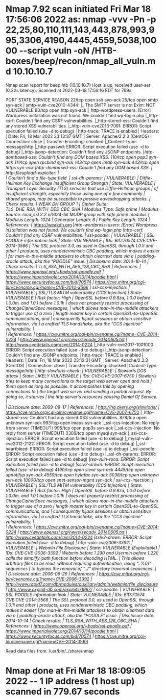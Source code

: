 # Nmap 7.92 scan initiated Fri Mar 18 17:56:06 2022 as: nmap -vvv -Pn -p 22,25,80,110,111,143,443,878,993,995,3306,4190,4445,4559,5038,10000 --script vuln -oN /HTB-boxes/beep/recon/nmap_all_vuln.md 10.10.10.7
Nmap scan report for beep.htb (10.10.10.7)
Host is up, received user-set (0.22s latency).
Scanned at 2022-03-18 17:56:16 EDT for 769s

PORT      STATE SERVICE          REASON
22/tcp    open  ssh              syn-ack
25/tcp    open  smtp             syn-ack
| smtp-vuln-cve2010-4344: 
|_  The SMTP server is not Exim: NOT VULNERABLE
80/tcp    open  http             syn-ack
|_http-wordpress-users: [Error] Wordpress installation was not found. We couldn't find wp-login.php
|_http-csrf: Couldn't find any CSRF vulnerabilities.
|_http-stored-xss: Couldn't find any stored XSS vulnerabilities.
|_http-vuln-cve2013-7091: ERROR: Script execution failed (use -d to debug)
| http-trace: TRACE is enabled
| Headers:
| Date: Fri, 18 Mar 2022 23:13:37 GMT
| Server: Apache/2.2.3 (CentOS)
| Connection: close
| Transfer-Encoding: chunked
|_Content-Type: message/http
|_http-passwd: ERROR: Script execution failed (use -d to debug)
|_http-jsonp-detection: Couldn't find any JSONP endpoints.
|_http-dombased-xss: Couldn't find any DOM based XSS.
110/tcp   open  pop3             syn-ack
111/tcp   open  rpcbind          syn-ack
143/tcp   open  imap             syn-ack
443/tcp   open  https            syn-ack
|_http-dombased-xss: Couldn't find any DOM based XSS.
| http-fileupload-exploiter: 
|   
|_    Couldn't find a file-type field.
| ssl-dh-params: 
|   VULNERABLE:
|   Diffie-Hellman Key Exchange Insufficient Group Strength
|     State: VULNERABLE
|       Transport Layer Security (TLS) services that use Diffie-Hellman groups
|       of insufficient strength, especially those using one of a few commonly
|       shared groups, may be susceptible to passive eavesdropping attacks.
|     Check results:
|       WEAK DH GROUP 1
|             Cipher Suite: TLS_DHE_RSA_WITH_DES_CBC_SHA
|             Modulus Type: Safe prime
|             Modulus Source: mod_ssl 2.2.x/1024-bit MODP group with safe prime modulus
|             Modulus Length: 1024
|             Generator Length: 8
|             Public Key Length: 1024
|     References:
|_      https://weakdh.org
|_http-wordpress-users: [Error] Wordpress installation was not found. We couldn't find wp-login.php
|_http-csrf: Couldn't find any CSRF vulnerabilities.
| ssl-poodle: 
|   VULNERABLE:
|   SSL POODLE information leak
|     State: VULNERABLE
|     IDs:  BID:70574  CVE:CVE-2014-3566
|           The SSL protocol 3.0, as used in OpenSSL through 1.0.1i and other
|           products, uses nondeterministic CBC padding, which makes it easier
|           for man-in-the-middle attackers to obtain cleartext data via a
|           padding-oracle attack, aka the "POODLE" issue.
|     Disclosure date: 2014-10-14
|     Check results:
|       TLS_RSA_WITH_AES_128_CBC_SHA
|     References:
|       https://www.openssl.org/~bodo/ssl-poodle.pdf
|       https://www.imperialviolet.org/2014/10/14/poodle.html
|       https://www.securityfocus.com/bid/70574
|_      https://cve.mitre.org/cgi-bin/cvename.cgi?name=CVE-2014-3566
| ssl-ccs-injection: 
|   VULNERABLE:
|   SSL/TLS MITM vulnerability (CCS Injection)
|     State: VULNERABLE
|     Risk factor: High
|       OpenSSL before 0.9.8za, 1.0.0 before 1.0.0m, and 1.0.1 before 1.0.1h
|       does not properly restrict processing of ChangeCipherSpec messages,
|       which allows man-in-the-middle attackers to trigger use of a zero
|       length master key in certain OpenSSL-to-OpenSSL communications, and
|       consequently hijack sessions or obtain sensitive information, via
|       a crafted TLS handshake, aka the "CCS Injection" vulnerability.
|           
|     References:
|       https://cve.mitre.org/cgi-bin/cvename.cgi?name=CVE-2014-0224
|       http://www.openssl.org/news/secadv_20140605.txt
|_      http://www.cvedetails.com/cve/2014-0224
|_http-vuln-cve2017-1001000: ERROR: Script execution failed (use -d to debug)
|_http-jsonp-detection: Couldn't find any JSONP endpoints.
| http-trace: TRACE is enabled
| Headers:
| Date: Fri, 18 Mar 2022 23:12:31 GMT
| Server: Apache/2.2.3 (CentOS)
| Connection: close
| Transfer-Encoding: chunked
|_Content-Type: message/http
| http-slowloris-check: 
|   VULNERABLE:
|   Slowloris DOS attack
|     State: LIKELY VULNERABLE
|     IDs:  CVE:CVE-2007-6750
|       Slowloris tries to keep many connections to the target web server open and hold
|       them open as long as possible.  It accomplishes this by opening connections to
|       the target web server and sending a partial request. By doing so, it starves
|       the http server's resources causing Denial Of Service.
|       
|     Disclosure date: 2009-09-17
|     References:
|       http://ha.ckers.org/slowloris/
|_      https://cve.mitre.org/cgi-bin/cvename.cgi?name=CVE-2007-6750
|_http-stored-xss: Couldn't find any stored XSS vulnerabilities.
878/tcp   open  unknown          syn-ack
993/tcp   open  imaps            syn-ack
|_ssl-ccs-injection: No reply from server (TIMEOUT)
995/tcp   open  pop3s            syn-ack
|_ssl-ccs-injection: No reply from server (TIMEOUT)
3306/tcp  open  mysql            syn-ack
|_ssl-ccs-injection: ERROR: Script execution failed (use -d to debug)
|_mysql-vuln-cve2012-2122: ERROR: Script execution failed (use -d to debug)
|_ssl-heartbleed: ERROR: Script execution failed (use -d to debug)
|_ssl-poodle: ERROR: Script execution failed (use -d to debug)
|_ssl-dh-params: ERROR: Script execution failed (use -d to debug)
|_rsa-vuln-roca: ERROR: Script execution failed (use -d to debug)
|_sslv2-drown: ERROR: Script execution failed (use -d to debug)
4190/tcp  open  sieve            syn-ack
4445/tcp  open  upnotifyp        syn-ack
4559/tcp  open  hylafax          syn-ack
5038/tcp  open  unknown          syn-ack
10000/tcp open  snet-sensor-mgmt syn-ack
| ssl-ccs-injection: 
|   VULNERABLE:
|   SSL/TLS MITM vulnerability (CCS Injection)
|     State: VULNERABLE
|     Risk factor: High
|       OpenSSL before 0.9.8za, 1.0.0 before 1.0.0m, and 1.0.1 before 1.0.1h
|       does not properly restrict processing of ChangeCipherSpec messages,
|       which allows man-in-the-middle attackers to trigger use of a zero
|       length master key in certain OpenSSL-to-OpenSSL communications, and
|       consequently hijack sessions or obtain sensitive information, via
|       a crafted TLS handshake, aka the "CCS Injection" vulnerability.
|           
|     References:
|       https://cve.mitre.org/cgi-bin/cvename.cgi?name=CVE-2014-0224
|       http://www.openssl.org/news/secadv_20140605.txt
|_      http://www.cvedetails.com/cve/2014-0224
|_sslv2-drown: ERROR: Script execution failed (use -d to debug)
| http-vuln-cve2006-3392: 
|   VULNERABLE:
|   Webmin File Disclosure
|     State: VULNERABLE (Exploitable)
|     IDs:  CVE:CVE-2006-3392
|       Webmin before 1.290 and Usermin before 1.220 calls the simplify_path function before decoding HTML.
|       This allows arbitrary files to be read, without requiring authentication, using "..%01" sequences
|       to bypass the removal of "../" directory traversal sequences.
|       
|     Disclosure date: 2006-06-29
|     References:
|       https://cve.mitre.org/cgi-bin/cvename.cgi?name=CVE-2006-3392
|       http://www.rapid7.com/db/modules/auxiliary/admin/webmin/file_disclosure
|_      http://www.exploit-db.com/exploits/1997/
| ssl-poodle: 
|   VULNERABLE:
|   SSL POODLE information leak
|     State: VULNERABLE
|     IDs:  BID:70574  CVE:CVE-2014-3566
|           The SSL protocol 3.0, as used in OpenSSL through 1.0.1i and other
|           products, uses nondeterministic CBC padding, which makes it easier
|           for man-in-the-middle attackers to obtain cleartext data via a
|           padding-oracle attack, aka the "POODLE" issue.
|     Disclosure date: 2014-10-14
|     Check results:
|       TLS_RSA_WITH_AES_128_CBC_SHA
|     References:
|       https://www.openssl.org/~bodo/ssl-poodle.pdf
|       https://www.imperialviolet.org/2014/10/14/poodle.html
|       https://www.securityfocus.com/bid/70574
|_      https://cve.mitre.org/cgi-bin/cvename.cgi?name=CVE-2014-3566

Read data files from: /usr/bin/../share/nmap
# Nmap done at Fri Mar 18 18:09:05 2022 -- 1 IP address (1 host up) scanned in 779.67 seconds
